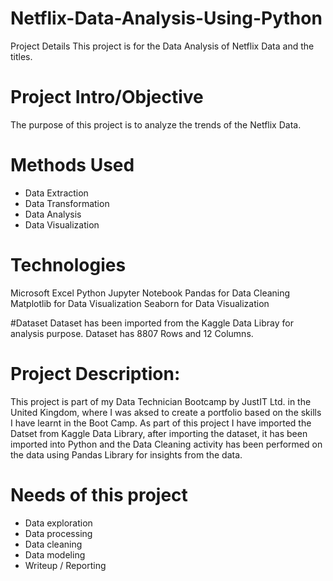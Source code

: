 # Netflix-Data-Analysis-Using-Python

Project Details
This project is for the Data Analysis of Netflix Data and the titles.

# Project Intro/Objective
The purpose of this project is to analyze the trends of the Netflix Data.

# Methods Used
- Data Extraction
- Data Transformation
- Data Analysis
- Data Visualization

# Technologies
Microsoft Excel
Python
Jupyter Notebook
Pandas for Data Cleaning
Matplotlib for Data Visualization
Seaborn for Data Visualization

#Dataset
Dataset has been imported from the Kaggle Data Libray for analysis purpose. Dataset has 8807 Rows and 12 Columns.

# Project Description:
This project is part of my Data Technician Bootcamp by JustIT Ltd. in the United Kingdom, where I was aksed to create a portfolio based on the skills I have learnt in the Boot Camp. As part of this project I have imported the Datset from Kaggle Data Library, after importing the dataset, it has been imported into Python and the Data Cleaning activity has been performed on the data using Pandas Library for insights from the data.

# Needs of this project
- Data exploration
- Data processing
- Data cleaning
- Data modeling
- Writeup / Reporting
